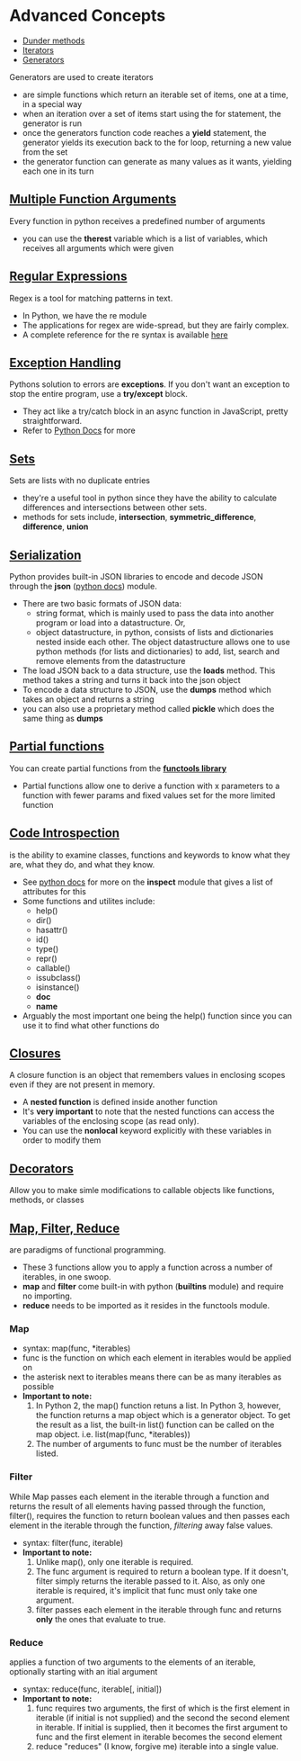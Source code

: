 # Advanced Concepts

- [Dunder methods](https://dbader.org/blog/python-dunder-methods)
- [Iterators](https://dbader.org/blog/python-iterators)
- [Generators](https://dbader.org/blog/python-generators)

Generators are used to create iterators
- are simple functions which return an iterable set of items, one at a time, in a special way
- when an iteration over a set of items start using the for statement, the generator is run
- once the generators function code reaches a **yield** statement, the generator yields its execution back to the for loop, returning a new value from the set
- the generator function can generate as many values as it wants, yielding each one in its turn

## [Multiple Function Arguments](https://www.learnpython.org/en/Multiple_Function_Arguments)

Every function in python receives a predefined number of arguments
- you can use the **therest** variable which is a list of variables, which receives all arguments which were given 

## [Regular Expressions](https://www.learnpython.org/en/Regular_Expressions)

Regex is a tool for matching patterns in text.
- In Python, we have the re module
- The applications for regex are wide-spread, but they are fairly complex. 
- A complete reference for the re syntax is available [here](https://docs.python.org/3/library/re.html#regular-expression-syntax%22RE%20syntax)

## [Exception Handling](https://www.learnpython.org/en/Exception_Handling)

Pythons solution to errors are **exceptions**. If you don't want an exception to stop the entire program, use a **try/except** block.
- They act like a try/catch block in an async function in JavaScript, pretty straightforward.
- Refer to [Python Docs](https://docs.python.org/3/tutorial/errors.html#handling-exceptions) for more

## [Sets](https://www.learnpython.org/en/Sets)

Sets are lists with no duplicate entries
- they're a useful tool in python since they have the ability to calculate differences and intersections between other sets.
- methods for sets include, **intersection**, **symmetric_difference**, **difference**, **union** 

## [Serialization](https://www.learnpython.org/en/Serialization)

Python provides built-in JSON libraries to encode and decode JSON through the **json** ([python docs](https://docs.python.org/3/library/json.html)) module.
- There are two basic formats of JSON data:
  - string format, which is mainly used to pass the data into another program or load into a datastructure. Or,
  - object datastructure, in python, consists of lists and dictionaries nested inside each other. The object datastructure allows one to use python methods (for lists and dictionaries) to add, list, search and remove elements from the datastructure
- The load JSON back to a data structure, use the **loads** method. This method takes a string and turns it back into the json object
- To encode a data structure to JSON, use the **dumps** method which takes an object and returns a string
- you can also use a proprietary method called **pickle** which does the same thing as **dumps**

## [Partial functions](https://www.learnpython.org/en/Partial_functions)

You can create partial functions from the **[functools library](https://docs.python.org/3/library/functools.html)**
- Partial functions allow one to derive a function with x parameters to a function with fewer params and fixed values set for the more limited function

## [Code Introspection](https://www.learnpython.org/en/Code_Introspection)

is the ability to examine classes, functions and keywords to know what they are, what they do, and what they know.
- See [python docs](https://docs.python.org/3/library/inspect.html) for more on the **inspect** module that gives a list of attributes for this
- Some functions and utilites include:
  - help()
  - dir() 
  - hasattr() 
  - id() 
  - type() 
  - repr() 
  - callable() 
  - issubclass() 
  - isinstance() 
  - __doc__ 
  - __name__
- Arguably the most important one being the help() function since you can use it to find what other functions do

## [Closures](https://www.learnpython.org/en/Closures)

A closure function is an object that remembers values in enclosing scopes even if they are not present in memory. 
- A **nested function** is defined inside another function
- It's **very important** to note that the nested functions can access the variables of the enclosing scope (as read only).
- You can use the **nonlocal** keyword explicitly with these variables in order to modify them

## [Decorators](https://www.learnpython.org/en/Decorators)

Allow you to make simle modifications to callable objects like functions, methods, or classes

## [Map, Filter, Reduce](https://www.learnpython.org/en/Map,_Filter,_Reduce)

are paradigms of functional programming.
- These 3 functions allow you to apply a function across a number of iterables, in one swoop. 
- **map** and **filter** come built-in with python (__builtins__ module) and require no importing.
- **reduce** needs to be imported as it resides in the functools module.
### Map
- syntax: map(func, *iterables)
- func is the function on which each element in iterables would be applied on
- the asterisk next to iterables means there can be as many iterables as possible
- **Important to note:**
    1. In Python 2, the map() function retuns a list. In Python 3, however, the function returns a map object which is a generator object. To get the result as a list, the built-in list() function can be called on the map object. i.e. list(map(func, *iterables))
    2. The number of arguments to func must be the number of iterables listed.
### Filter
While Map passes each element in the iterable through a function and returns the result of all elements having passed through the function, filter(), requires the function to return boolean values and then passes each element in the iterable through the function, _filtering_ away false values. 
- syntax: filter(func, iterable)
- **Important to note:**
    1. Unlike map(), only one iterable is required.
    2. The func argument is required to return a boolean type. If it doesn't, filter simply returns the iterable passed to it. Also, as only one iterable is required, it's implicit that func must only take one argument.
    3. filter passes each element in the iterable through func and returns **only** the ones that evaluate to true.
### Reduce
applies a function of two arguments to the elements of an iterable, optionally starting with an itial argument
- syntax: reduce(func, iterable[, initial])
- **Important to note:**
    1. func requires two arguments, the first of which is the first element in iterable (if initial is not supplied) and the second the second element in iterable. If initial is supplied, then it becomes the first argument to func and the first element in iterable becomes the second element
    2. reduce "reduces" (I know, forgive me) iterable into a single value.
